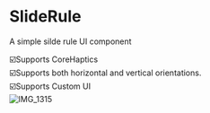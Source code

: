 # SlideRule

A simple silde rule UI component

☑️Supports CoreHaptics<br>
☑️Supports both horizontal and vertical orientations.<br>
☑️Supports Custom UI<br>
![IMG_1315](https://github.com/ilnaw/SlideRule/assets/17560291/f184ab2c-bdf2-4550-bf47-4656e51fcba1)

